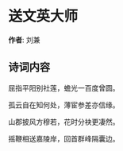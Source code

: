 # 送文英大师

**作者**: 刘兼

## 诗词内容

屈指平阳别社莲，蟾光一百度曾圆。

孤云自在知何处，薄宦参差亦信缘。

山郡披风方穆若，花时分袂更凄然。

摇鞭相送嘉陵岸，回首群峰隔囊边。

